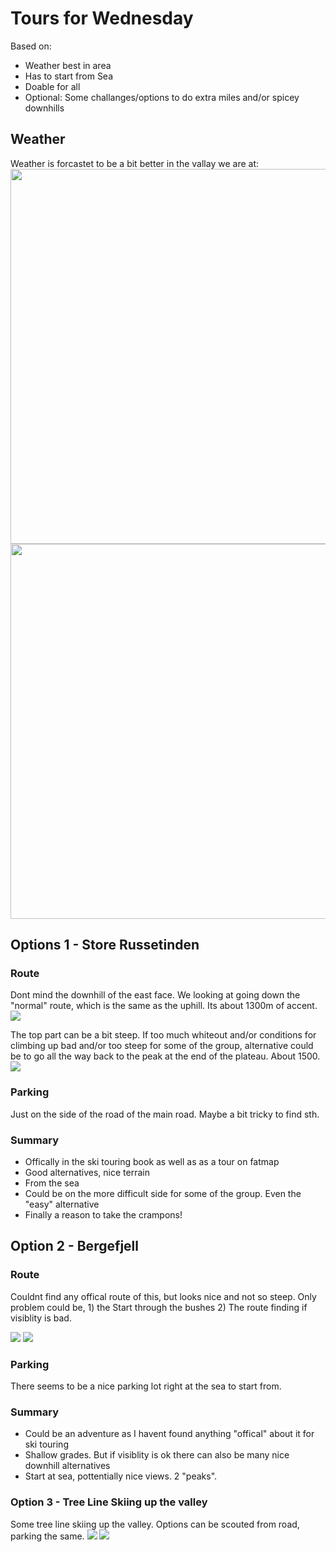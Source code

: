 # Tours for Wednesday

Based on:
- Weather best in area
- Has to start from Sea
- Doable for all
- Optional: Some challanges/options to do extra miles and/or spicey downhills

## Weather

Weather is forcastet to be a bit better in the vallay we are at: </br>
<img src="./weather_7-12.png" width="600">
<img src="./weather_12-18.png" width="600">

## Options 1 - Store Russetinden

### Route
Dont mind the downhill of the east face. We looking at going down the "normal" route, which is the same as the uphill. Its about 1300m of accent.
![](./route_store_russetinden.png)

The top part can be a bit steep. If too much whiteout and/or conditions for climbing up bad and/or too steep for some of the group, alternative could be to go all the way back to the peak at the end of the plateau. About 1500.
![](./gradient%2Balternative_route.png)

### Parking
Just on the side of the road of the main road. Maybe a bit tricky to find sth.

### Summary
- Offically in the ski touring book as well as as a tour on fatmap
- Good alternatives, nice terrain
- From the sea
- Could be on the more difficult side for some of the group. Even the "easy" alternative
- Finally a reason to take the crampons!

## Option 2 - Bergefjell

### Route
Couldnt find any offical route of this, but looks nice and not so steep. Only problem could be, 1) the Start through the bushes 2) The route finding if visiblity is bad.

![](./route_options_2.png)
![](./route_option_2_gradient.png)

### Parking
There seems to be a nice parking lot right at the sea to start from.

### Summary
- Could be an adventure as I havent found anything "offical" about it for ski touring
- Shallow grades. But if visiblity is ok there can also be many nice downhill alternatives
- Start at sea, pottentially nice views. 2 "peaks".


### Option 3 - Tree Line Skiing up the valley

Some tree line skiing up the valley. Options can be scouted from road, parking the same.
![](./tree_line1.png)
![](./tree_line2.png)


